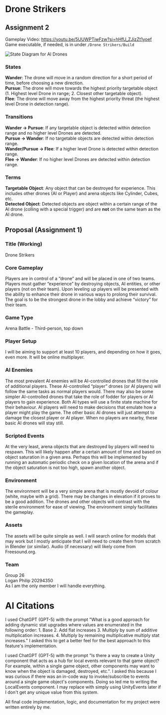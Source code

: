 # Drone Strikers
## Assignment 2
Gameplay Video: https://youtu.be/5UUWPTiwFzw?si=hHfU_ZJizZt1yoef \
Game executable, if needed, is in under `/Drone Strikers/Build`

![State Diagram for AI Drones](https://github.com/user-attachments/assets/fe13f113-b042-439d-9f80-c1bcf7536565)

### States
**Wander**: The drone will move in a random direction for a short period of time, before choosing a new direction.\
**Pursue**: The drone will move towards the highest priority targetable object (1. Highest level Drone in range; 2. Closest other targetable object).\
**Flee**: The drone will move away from the highest priority threat (the highest level Drone in detection range).

### Transitions
**Wander -> Pursue**: If any targetable object is detected within detection range and no higher level Drones are detected.\
**Pursue -> Wander**: If no targetable objects are detected within detection range.\
**Wander/Pursue -> Flee**: If a higher level Drone is detected within detection range.\
**Flee -> Wander**: If no higher level Drones are detected within detection range.

### Terms
**Targetable Object**: Any object that can be destroyed for experience. This includes other drones (AI or Player) and arena objects like Cylinder, Cubes, etc.\
**Detected Object**: Detected objects are object within a certain range of the AI drone (colling with a special trigger) and are **not** on the same team as the AI drone.

## Proposal (Assignment 1)
### Title (Working)
Drone Strikers

### Core Gameplay
Players are in control of a “drone” and will be placed in one of two teams. Players must gather “experience” by destroying objects, AI entities, or other players (not on their team). Upon leveling up players will be presented with the ability to enhance their drone in various ways to prolong their survival. The goal is to be the strongest drone in the lobby and achieve “victory” for their team.

### Game Type
Arena Battle - Third-person, top down

### Player Setup
I will be aiming to support at least 10 players, and depending on how it goes, even more. It will be online multiplayer.

### AI Enemies
The most prevalent AI enemies will be AI-controlled drones that fill the role of additional players. These AI-controlled “player” drones (or AI players) will follow the same tasks as normal players would. There may also be some simpler AI-controlled drones that take the role of fodder for players or AI players to gain experience. Both AI types will use a finite state machine for their behaviour. AI players will need to make decisions that emulate how a player might play the game. The other basic AI drones will just attempt to damage the closest player or AI player. When no players are nearby, these basic AI drones will stay still.

### Scripted Events
At the very least, arena objects that are destroyed by players will need to respawn. This will likely happen after a certain amount of time and based on object saturation in a given area. Perhaps this will be implemented by running an automatic periodic check on a given location of the arena and if the object saturation is not too high, spawn another object. 

### Environment
The environment will be a very simple arena that is mostly devoid of colour (white, maybe with a grid). There may be changes in elevation if it proves to be a good addition. The drones and other objects will contrast with the sterile environment for ease of viewing. The environment simply facilitates the gameplay.

### Assets
The assets will be quite simple as well. I will search online for models that may work but I mostly anticipate that I will need to create them from scratch in Blender (or similar). Audio (if necessary) will likely come from Freesound.org.

### Team
Group 26\
Logan Philip 20294350\
As I am the only member I will handle everything.

# AI Citations
I used ChatGPT (GPT-5) with the prompt "What is a good approach for adding dynamic stat upgrades where values are enumerated in the following order: 1. Base 2. Add flat increases 3. Multiply by sum of additive multiplication increases. 4. Multiply by remaining multiplicative multiply stat increases." I asked this to get a better feel for the best approach to this feature's implementation.

I used ChatGPT (GPT-5) with the prompt "Is there a way to create a Unity component that acts as a hub for local events relevant to that game object? For example, within a single game object, other components may want to know when the object is damaged, destroyed, etc.". I asked this because I was curious if there was an in-code way to invoke/subscribe to events around a single game object's components. Doing so led me to writing the LocalEvents component. I may replace with simply using UnityEvents later if I don't get any unique value from this system.

All final code implementation, logic, and documentation for my project were written entirely by me.